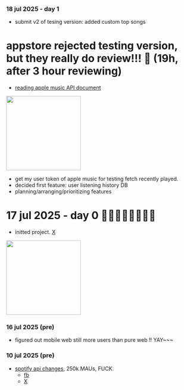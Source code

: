 ### 18 jul 2025 - day 1

- submit v2 of tesing version: added custom top songs
  
# appstore rejected testing version, but they really do review!!! 🚀 (19h, after 3 hour reviewing)

- [reading apple music API document](https://x.com/onequy/status/1946174896851313033)
<img src="https://pbs.twimg.com/media/GwIyjsRXQAAOq7l?format=jpg&name=900x900" height="200">

- get my user token of apple music for testing fetch recently played.
- decided first feature: user listening history DB 
- planning/arranging/prioritizing features
  
# 17 jul 2025 - day 0 🚀🚀🚀🚀🚀🚀🚀🚀
- initted project. [X](https://x.com/onequy/status/1945816154750206232)
<img src="https://pbs.twimg.com/media/GwDucSmW8AA18jC?format=jpg&name=small" height="200">

### 16 jul 2025 (pre)
- figured out mobile web still more users than pure web !! YAY~~~
  
### 10 jul 2025 (pre)
- [spotify api changes](https://developer.spotify.com/documentation/web-api/concepts/quota-modes), 250k MAUs, FUCK.
  * [fb](https://www.facebook.com/groups/1569314343856132/?multi_permalinks=1902435720543991&hoisted_section_header_type=recently_seen)
  * [X](https://x.com/onequy/status/1943206821570974031)
